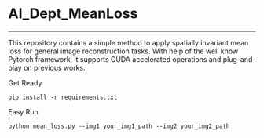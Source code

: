 # AI_Dept_MeanLoss
__________

This repository contains a simple method to apply spatially invariant mean loss for general image reconstruction tasks. With help of the well know Pytorch framework, it supports CUDA accelerated operations and plug-and-play on previous works.


Get Ready
```
pip install -r requirements.txt
```

Easy Run
```
python mean_loss.py --img1 your_img1_path --img2 your_img2_path
```

